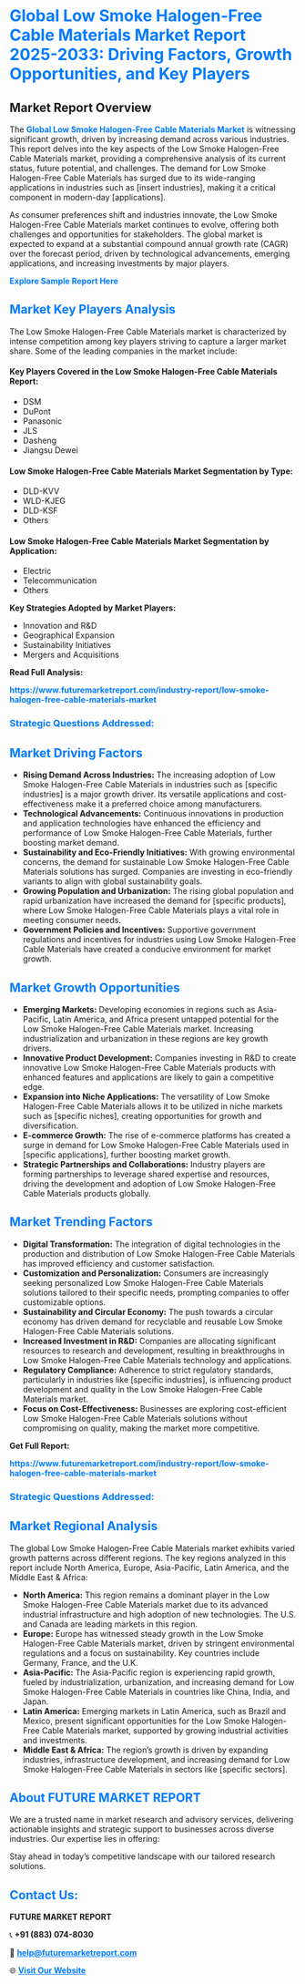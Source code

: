 <h1 style="color: #007BFF;">Global Low Smoke Halogen-Free Cable Materials Market Report 2025-2033: Driving Factors, Growth Opportunities, and Key Players</h1>

<section id="overview">
<h2>Market Report Overview</h2>
<p>The <a href="https://www.futuremarketreport.com/industry-report/low-smoke-halogen-free-cable-materials-market" style="color: #007BFF; text-decoration: none;"><strong>Global Low Smoke Halogen-Free Cable Materials Market</strong></a> is witnessing significant growth, driven by increasing demand across various industries. This report delves into the key aspects of the Low Smoke Halogen-Free Cable Materials market, providing a comprehensive analysis of its current status, future potential, and challenges. The demand for Low Smoke Halogen-Free Cable Materials has surged due to its wide-ranging applications in industries such as [insert industries], making it a critical component in modern-day [applications].</p>
<p>As consumer preferences shift and industries innovate, the Low Smoke Halogen-Free Cable Materials market continues to evolve, offering both challenges and opportunities for stakeholders. The global market is expected to expand at a substantial compound annual growth rate (CAGR) over the forecast period, driven by technological advancements, emerging applications, and increasing investments by major players.</p>
</section>

<section id="overview">
<p><a href="https://www.futuremarketreport.com/request-sample/reportId=55512" style="color: #007BFF; text-decoration: none;"><strong>Explore Sample Report Here</strong></a></p>
</section>

<section id="key-players">
<h2 style="color: #007BFF;">Market Key Players Analysis</h2>
<p>The Low Smoke Halogen-Free Cable Materials market is characterized by intense competition among key players striving to capture a larger market share. Some of the leading companies in the market include:</p>
<h4>Key Players Covered in the Low Smoke Halogen-Free Cable Materials Report:</h4>
<ul><li>DSM</li><li>DuPont</li><li>Panasonic</li><li>JLS</li><li>Dasheng</li><li>Jiangsu Dewei</li></ul>
<h4>Low Smoke Halogen-Free Cable Materials Market Segmentation by Type:</h4>
<ul><li>DLD-KVV</li><li>WLD-KJEG</li><li>DLD-KSF</li><li>Others</li></ul>

<h4>Low Smoke Halogen-Free Cable Materials Market Segmentation by Application:</h4>
<ul><li>Electric</li><li>Telecommunication</li><li>Others</li></ul>
<p><strong>Key Strategies Adopted by Market Players:</strong></p>
<ul>
<li>Innovation and R&D</li>
<li>Geographical Expansion</li>
<li>Sustainability Initiatives</li>
<li>Mergers and Acquisitions</li>
</ul>
</section>

<section>
<p><strong>Read Full Analysis: </strong></p><a href="https://www.futuremarketreport.com/industry-report/low-smoke-halogen-free-cable-materials-market" style="color: #007BFF; text-decoration: none;"><strong>https://www.futuremarketreport.com/industry-report/low-smoke-halogen-free-cable-materials-market</strong></a>
<h3 style="color: #007BFF;">Strategic Questions Addressed:</h3>
</section>

<section id="driving-factors">
<h2 style="color: #007BFF;">Market Driving Factors</h2>
<ul>
<li><strong>Rising Demand Across Industries:</strong> The increasing adoption of Low Smoke Halogen-Free Cable Materials in industries such as [specific industries] is a major growth driver. Its versatile applications and cost-effectiveness make it a preferred choice among manufacturers.</li>
<li><strong>Technological Advancements:</strong> Continuous innovations in production and application technologies have enhanced the efficiency and performance of Low Smoke Halogen-Free Cable Materials, further boosting market demand.</li>
<li><strong>Sustainability and Eco-Friendly Initiatives:</strong> With growing environmental concerns, the demand for sustainable Low Smoke Halogen-Free Cable Materials solutions has surged. Companies are investing in eco-friendly variants to align with global sustainability goals.</li>
<li><strong>Growing Population and Urbanization:</strong> The rising global population and rapid urbanization have increased the demand for [specific products], where Low Smoke Halogen-Free Cable Materials plays a vital role in meeting consumer needs.</li>
<li><strong>Government Policies and Incentives:</strong> Supportive government regulations and incentives for industries using Low Smoke Halogen-Free Cable Materials have created a conducive environment for market growth.</li>
</ul>
</section>

<section id="growth-opportunities">
<h2 style="color: #007BFF;">Market Growth Opportunities</h2>
<ul>
<li><strong>Emerging Markets:</strong> Developing economies in regions such as Asia-Pacific, Latin America, and Africa present untapped potential for the Low Smoke Halogen-Free Cable Materials market. Increasing industrialization and urbanization in these regions are key growth drivers.</li>
<li><strong>Innovative Product Development:</strong> Companies investing in R&D to create innovative Low Smoke Halogen-Free Cable Materials products with enhanced features and applications are likely to gain a competitive edge.</li>
<li><strong>Expansion into Niche Applications:</strong> The versatility of Low Smoke Halogen-Free Cable Materials allows it to be utilized in niche markets such as [specific niches], creating opportunities for growth and diversification.</li>
<li><strong>E-commerce Growth:</strong> The rise of e-commerce platforms has created a surge in demand for Low Smoke Halogen-Free Cable Materials used in [specific applications], further boosting market growth.</li>
<li><strong>Strategic Partnerships and Collaborations:</strong> Industry players are forming partnerships to leverage shared expertise and resources, driving the development and adoption of Low Smoke Halogen-Free Cable Materials products globally.</li>
</ul>
</section>

<section id="trending-factors">
<h2 style="color: #007BFF;">Market Trending Factors</h2>
<ul>
<li><strong>Digital Transformation:</strong> The integration of digital technologies in the production and distribution of Low Smoke Halogen-Free Cable Materials has improved efficiency and customer satisfaction.</li>
<li><strong>Customization and Personalization:</strong> Consumers are increasingly seeking personalized Low Smoke Halogen-Free Cable Materials solutions tailored to their specific needs, prompting companies to offer customizable options.</li>
<li><strong>Sustainability and Circular Economy:</strong> The push towards a circular economy has driven demand for recyclable and reusable Low Smoke Halogen-Free Cable Materials solutions.</li>
<li><strong>Increased Investment in R&D:</strong> Companies are allocating significant resources to research and development, resulting in breakthroughs in Low Smoke Halogen-Free Cable Materials technology and applications.</li>
<li><strong>Regulatory Compliance:</strong> Adherence to strict regulatory standards, particularly in industries like [specific industries], is influencing product development and quality in the Low Smoke Halogen-Free Cable Materials market.</li>
<li><strong>Focus on Cost-Effectiveness:</strong> Businesses are exploring cost-efficient Low Smoke Halogen-Free Cable Materials solutions without compromising on quality, making the market more competitive.</li>
</ul>
</section>

<section>
<p><strong>Get Full Report: </strong></p><a href="https://www.futuremarketreport.com/industry-report/low-smoke-halogen-free-cable-materials-market" style="color: #007BFF; text-decoration: none;"><strong>https://www.futuremarketreport.com/industry-report/low-smoke-halogen-free-cable-materials-market</strong></a>
<h3 style="color: #007BFF;">Strategic Questions Addressed:</h3>
</section>


<section id="regional-analysis">
<h2 style="color: #007BFF;">Market Regional Analysis</h2>
<p>The global Low Smoke Halogen-Free Cable Materials market exhibits varied growth patterns across different regions. The key regions analyzed in this report include North America, Europe, Asia-Pacific, Latin America, and the Middle East & Africa:</p>
<ul>
<li><strong>North America:</strong> This region remains a dominant player in the Low Smoke Halogen-Free Cable Materials market due to its advanced industrial infrastructure and high adoption of new technologies. The U.S. and Canada are leading markets in this region.</li>
<li><strong>Europe:</strong> Europe has witnessed steady growth in the Low Smoke Halogen-Free Cable Materials market, driven by stringent environmental regulations and a focus on sustainability. Key countries include Germany, France, and the U.K.</li>
<li><strong>Asia-Pacific:</strong> The Asia-Pacific region is experiencing rapid growth, fueled by industrialization, urbanization, and increasing demand for Low Smoke Halogen-Free Cable Materials in countries like China, India, and Japan.</li>
<li><strong>Latin America:</strong> Emerging markets in Latin America, such as Brazil and Mexico, present significant opportunities for the Low Smoke Halogen-Free Cable Materials market, supported by growing industrial activities and investments.</li>
<li><strong>Middle East & Africa:</strong> The region’s growth is driven by expanding industries, infrastructure development, and increasing demand for Low Smoke Halogen-Free Cable Materials in sectors like [specific sectors].</li>
</ul>
</section>

<footer>
<h2 style="color: #007BFF;">About FUTURE MARKET REPORT</h2>
<p>We are a trusted name in market research and advisory services, delivering actionable insights and strategic support to businesses across diverse industries. Our expertise lies in offering:</p>

<p>Stay ahead in today’s competitive landscape with our tailored research solutions.</p>

<h2 style="color: #007BFF;">Contact Us:</h2>
<p><strong>FUTURE MARKET REPORT</strong></p>
<p>📞 <strong>+91 (883) 074-8030</strong></p>
<p>📧 <strong><a href="mailto:help@futuremarketreport.com" style="color: #007BFF;">help@futuremarketreport.com</a></strong></p>
<p>🌐 <strong><a href="https://www.futuremarketreport.com/" style="color: #007BFF;">Visit Our Website</a></strong></p>
</footer>